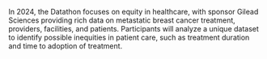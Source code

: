 In 2024, the Datathon focuses on equity in healthcare, with sponsor Gilead Sciences providing rich data on metastatic breast cancer treatment, providers, facilities, and patients. Participants will analyze a unique dataset to identify possible inequities in patient care, such as treatment duration and time to adoption of treatment.

